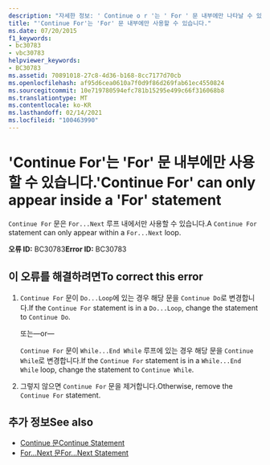 ```yaml
---
description: "자세한 정보: ' Continue o r '는 ' For ' 문 내부에만 나타날 수 있습니다."
title: "'Continue For'는 'For' 문 내부에만 사용할 수 있습니다."
ms.date: 07/20/2015
f1_keywords:
- bc30783
- vbc30783
helpviewer_keywords:
- BC30783
ms.assetid: 70891018-27c8-4d36-b168-8cc7177d70cb
ms.openlocfilehash: af95d6cea0610a7f0d9f86d269fab61ec4550824
ms.sourcegitcommit: 10e719780594efc781b15295e499c66f316068b8
ms.translationtype: MT
ms.contentlocale: ko-KR
ms.lasthandoff: 02/14/2021
ms.locfileid: "100463990"
---
```

# <a name="continue-for-can-only-appear-inside-a-for-statement"></a><span data-ttu-id="c48ae-103">'Continue For'는 'For' 문 내부에만 사용할 수 있습니다.</span><span class="sxs-lookup"><span data-stu-id="c48ae-103">'Continue For' can only appear inside a 'For' statement</span></span>

<span data-ttu-id="c48ae-104">`Continue For` 문은 `For...Next` 루프 내에서만 사용할 수 있습니다.</span><span class="sxs-lookup"><span data-stu-id="c48ae-104">A `Continue For` statement can only appear within a `For...Next` loop.</span></span>  
  
 <span data-ttu-id="c48ae-105">**오류 ID:** BC30783</span><span class="sxs-lookup"><span data-stu-id="c48ae-105">**Error ID:** BC30783</span></span>  
  
## <a name="to-correct-this-error"></a><span data-ttu-id="c48ae-106">이 오류를 해결하려면</span><span class="sxs-lookup"><span data-stu-id="c48ae-106">To correct this error</span></span>  
  
1. <span data-ttu-id="c48ae-107">`Continue For` 문이 `Do...Loop`에 있는 경우 해당 문을 `Continue Do`로 변경합니다.</span><span class="sxs-lookup"><span data-stu-id="c48ae-107">If the `Continue For` statement is in a `Do...Loop`, change the statement to `Continue Do`.</span></span>  
  
     <span data-ttu-id="c48ae-108">또는</span><span class="sxs-lookup"><span data-stu-id="c48ae-108">—or—</span></span>  
  
     <span data-ttu-id="c48ae-109">`Continue For` 문이 `While...End While` 루프에 있는 경우 해당 문을 `Continue While`로 변경합니다.</span><span class="sxs-lookup"><span data-stu-id="c48ae-109">If the `Continue For` statement is in a `While...End While` loop, change the statement to `Continue While`.</span></span>  
  
2. <span data-ttu-id="c48ae-110">그렇지 않으면 `Continue For` 문을 제거합니다.</span><span class="sxs-lookup"><span data-stu-id="c48ae-110">Otherwise, remove the `Continue For` statement.</span></span>  
  
## <a name="see-also"></a><span data-ttu-id="c48ae-111">추가 정보</span><span class="sxs-lookup"><span data-stu-id="c48ae-111">See also</span></span>

- [<span data-ttu-id="c48ae-112">Continue 문</span><span class="sxs-lookup"><span data-stu-id="c48ae-112">Continue Statement</span></span>](../language-reference/statements/continue-statement.md)
- [<span data-ttu-id="c48ae-113">For...Next 문</span><span class="sxs-lookup"><span data-stu-id="c48ae-113">For...Next Statement</span></span>](../language-reference/statements/for-next-statement.md)
